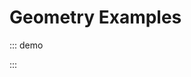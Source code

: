 # Geometry Examples

::: demo
<template>

  <div>
      <button @click="clickBtn">
        Change rectange style
      </button>
    </div>
    <l-map
      :zoom="zoom"
      :center="center"
      style="height: 500px; width: 100%"
    >
      <l-tile-layer
        :url="url"
        :attribution="attribution"
      />
      <l-circle
        :lat-lng="circle.center"
        :radius="circle.radius"
      />
      <l-rectangle
        :bounds="rectangle.bounds"
        :l-style="rectangle.style"
      />
      <l-polygon
        :lat-lngs="polygon.latlngs"
        :color="polygon.color"
      />
      <l-polyline
        :lat-lngs="polyline.latlngs"
        :color="polyline.color"
      />
    </l-map>
  </div>
</template>

<script>
import { latLng } from "leaflet";
import {
  LMap,
  LTileLayer,
  LCircle,
  LRectangle,
  LPolygon,
  LPolyline,
  fixDefaultIcons
} from "vue2-leaflet";

fixDefaultIcons();

export default {
  name: "GeometryTest",
  components: {
    LMap,
    LTileLayer,
    LCircle,
    LRectangle,
    LPolygon,
    LPolyline
  },
  data() {
    return {
      zoom: 11,
      center: [47.31322, -1.319482],
      circle: {
        center: latLng(47.41322, -1.0482),
        radius: 4500
      },
      rectangle: {
        bounds: [[47.341456, -1.397133], [47.303901, -1.243813]],
        style: { color: "red", weight: 5 }
      },
      polygon: {
        latlngs: [
          [47.2263299, -1.6222],
          [47.21024000000001, -1.6270065],
          [47.1969447, -1.6136169],
          [47.18527929999999, -1.6143036],
          [47.1794457, -1.6098404],
          [47.1775788, -1.5985107],
          [47.1676598, -1.5753365],
          [47.1593731, -1.5521622],
          [47.1593731, -1.5319061],
          [47.1722111, -1.5143967],
          [47.1960115, -1.4841843],
          [47.2095404, -1.4848709],
          [47.2291277, -1.4683914],
          [47.2533687, -1.5116501],
          [47.2577961, -1.5531921],
          [47.26828069, -1.5621185],
          [47.2657179, -1.589241],
          [47.2589612, -1.6204834],
          [47.237287, -1.6266632],
          [47.2263299, -1.6222]
        ],
        color: "#ff00ff"
      },
      polyline: {
        latlngs: [
          [47.334852, -1.509485],
          [47.342596, -1.328731],
          [47.241487, -1.190568],
          [47.234787, -1.358337]
        ],
        color: "green"
      },
      url: 'https://{s}.tile.openstreetmap.org/{z}/{x}/{y}.png',
      attribution:
        '&copy; <a href="http://osm.org/copyright">OpenStreetMap</a> contributors'
    };
  },
  methods: {
    clickBtn() {
      this.rectangle.style.weight++;
      this.rectangle.style.color =
        this.rectangle.style.weight % 2 === 0 ? "blue" : "green";
    }
  }
};
</script>

:::
